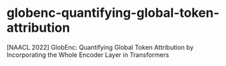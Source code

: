 # globenc-quantifying-global-token-attribution
[NAACL 2022] GlobEnc: Quantifying Global Token Attribution by Incorporating the Whole Encoder Layer in Transformers
